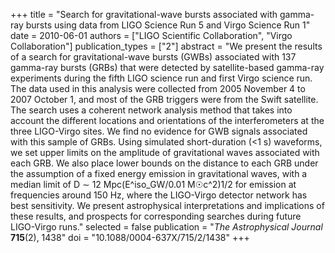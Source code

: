 +++
title = "Search for gravitational-wave bursts associated with gamma-ray bursts using data from LIGO Science Run 5 and Virgo Science Run 1"
date = 2010-06-01
authors = ["LIGO Scientific Collaboration", "Virgo Collaboration"]
publication_types = ["2"]
abstract = "We present the results of a search for gravitational-wave bursts (GWBs) associated with 137 gamma-ray bursts (GRBs) that were detected by satellite-based gamma-ray experiments during the fifth LIGO science run and first Virgo science run. The data used in this analysis were collected from 2005 November 4 to 2007 October 1, and most of the GRB triggers were from the Swift satellite. The search uses a coherent network analysis method that takes into account the different locations and orientations of the interferometers at the three LIGO-Virgo sites. We find no evidence for GWB signals associated with this sample of GRBs. Using simulated short-duration (<1 s) waveforms, we set upper limits on the amplitude of gravitational waves associated with each GRB. We also place lower bounds on the distance to each GRB under the assumption of a fixed energy emission in gravitational waves, with a median limit of D ∼ 12 Mpc(E^iso_GW/0.01 M☉c^2)1/2 for emission at frequencies around 150 Hz, where the LIGO-Virgo detector network has best sensitivity. We present astrophysical interpretations and implications of these results, and prospects for corresponding searches during future LIGO-Virgo runs."
selected = false
publication = "*The Astrophysical Journal* **715**(2), 1438"
doi = "10.1088/0004-637X/715/2/1438"
+++
